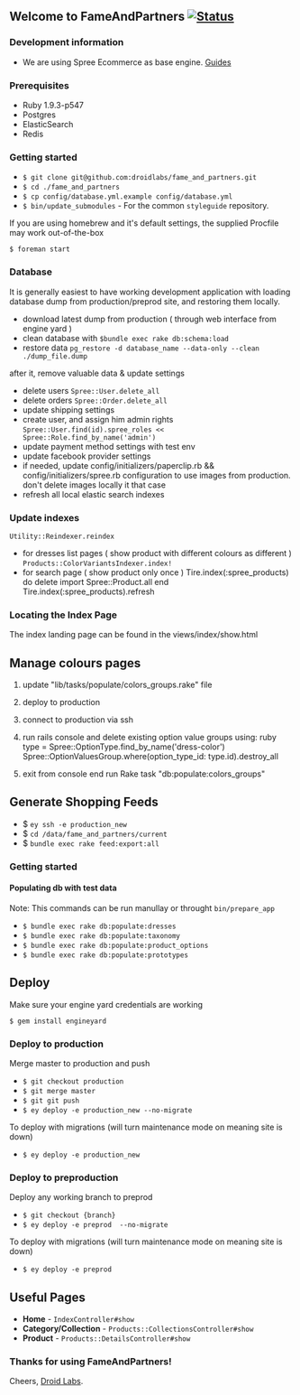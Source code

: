 ## Welcome to FameAndPartners [ ![Status](https://circleci.com/gh/fameandpartners/website/tree/master.png?circle-token=ee3bbb5414da6e449d774074ecc31fec5a18dce0)](https://circleci.com/gh/fameandpartners/website)

### Development information
* We are using Spree Ecommerce as base engine.
[Guides](http://guides.spreecommerce.com)

### Prerequisites

* Ruby 1.9.3-p547
* Postgres
* ElasticSearch
* Redis

### Getting started

* `$ git clone git@github.com:droidlabs/fame_and_partners.git`
* `$ cd ./fame_and_partners`
* `$ cp config/database.yml.example config/database.yml`
* `$ bin/update_submodules` - For the common `styleguide` repository.

If you are using homebrew and it's default settings, the supplied Procfile may work out-of-the-box

`$ foreman start`

### Database

It is generally easiest to have working development application with loading database dump from production/preprod site, and restoring them locally.
* download latest dump from production ( through web interface from engine yard )
* clean database with `$bundle exec rake db:schema:load`
* restore data
  `pg_restore -d database_name --data-only --clean ./dump_file.dump`

after it, remove valuable data & update settings
* delete users `Spree::User.delete_all`
* delete orders `Spree::Order.delete_all`
* update shipping settings
* create user, and assign him admin rights `Spree::User.find(id).spree_roles << Spree::Role.find_by_name('admin')`
* update payment method settings with test env
* update facebook provider settings
* if needed, update config/initializers/paperclip.rb && config/initializers/spree.rb configuration to use images from production. don't delete images locally it that case
* refresh all local elastic search indexes

### Update indexes

`Utility::Reindexer.reindex`

* for dresses list pages ( show product with different colours as different )
  `Products::ColorVariantsIndexer.index!`
* for search page ( show product only once )
  Tire.index(:spree_products) do
    delete
    import Spree::Product.all
  end
  Tire.index(:spree_products).refresh

### Locating the Index Page
The index landing page can be found in the views/index/show.html

## Manage colours pages
1) update "lib/tasks/populate/colors_groups.rake" file
2) deploy to production
3) connect to production via ssh
4) run rails console and delete existing option value groups using:
ruby
type = Spree::OptionType.find_by_name('dress-color')
Spree::OptionValuesGroup.where(option_type_id: type.id).destroy_all

5) exit from console end run Rake task "db:populate:colors_groups"

## Generate Shopping Feeds
* $ `ey ssh -e production_new`
* $ `cd /data/fame_and_partners/current`
* $ `bundle exec rake feed:export:all`

### Getting started


#### Populating db with test data
Note: This commands can be run manullay or throught `bin/prepare_app`

* `$ bundle exec rake db:populate:dresses`
* `$ bundle exec rake db:populate:taxonomy`
* `$ bundle exec rake db:populate:product_options`
* `$ bundle exec rake db:populate:prototypes`


## Deploy

Make sure your engine yard credentials are working

`$ gem install engineyard`


### Deploy to production

Merge master to production and push

* `$ git checkout production`
* `$ git merge master`
* `$ git git push`
* `$ ey deploy -e production_new --no-migrate`

To deploy with migrations (will turn maintenance mode on meaning site is down)
* `$ ey deploy -e production_new`


### Deploy to preproduction

Deploy any working branch to preprod

* `$ git checkout {branch}`
* `$ ey deploy -e preprod  --no-migrate`

To deploy with migrations (will turn maintenance mode on meaning site is down)
* `$ ey deploy -e preprod `


## Useful Pages

 - **Home** - `IndexController#show`
 - **Category/Collection** - `Products::CollectionsController#show`
 - **Product** - `Products::DetailsController#show`


### Thanks for using FameAndPartners!

Cheers, [Droid Labs](http://droidlabs.pro).


